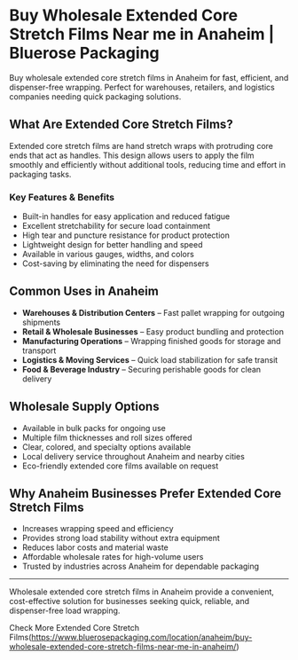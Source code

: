 # Buy Wholesale Extended Core Stretch Films Near me in Anaheim | Bluerose Packaging

Buy wholesale extended core stretch films in Anaheim for fast, efficient, and dispenser-free wrapping. Perfect for warehouses, retailers, and logistics companies needing quick packaging solutions.

## What Are Extended Core Stretch Films?

Extended core stretch films are hand stretch wraps with protruding core ends that act as handles. This design allows users to apply the film smoothly and efficiently without additional tools, reducing time and effort in packaging tasks.

### Key Features & Benefits

- Built-in handles for easy application and reduced fatigue  
- Excellent stretchability for secure load containment  
- High tear and puncture resistance for product protection  
- Lightweight design for better handling and speed  
- Available in various gauges, widths, and colors  
- Cost-saving by eliminating the need for dispensers  

## Common Uses in Anaheim

- **Warehouses & Distribution Centers** – Fast pallet wrapping for outgoing shipments  
- **Retail & Wholesale Businesses** – Easy product bundling and protection  
- **Manufacturing Operations** – Wrapping finished goods for storage and transport  
- **Logistics & Moving Services** – Quick load stabilization for safe transit  
- **Food & Beverage Industry** – Securing perishable goods for clean delivery  

## Wholesale Supply Options

- Available in bulk packs for ongoing use  
- Multiple film thicknesses and roll sizes offered  
- Clear, colored, and specialty options available  
- Local delivery service throughout Anaheim and nearby cities  
- Eco-friendly extended core films available on request  

## Why Anaheim Businesses Prefer Extended Core Stretch Films

- Increases wrapping speed and efficiency  
- Provides strong load stability without extra equipment  
- Reduces labor costs and material waste  
- Affordable wholesale rates for high-volume users  
- Trusted by industries across Anaheim for dependable packaging  

---

Wholesale extended core stretch films in Anaheim provide a convenient, cost-effective solution for businesses seeking quick, reliable, and dispenser-free load wrapping.

Check More Extended Core Stretch Films(https://www.bluerosepackaging.com/location/anaheim/buy-wholesale-extended-core-stretch-films-near-me-in-anaheim/) 
